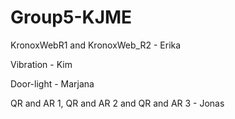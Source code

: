 # Group5-KJME

KronoxWebR1 and KronoxWeb_R2 - Erika

Vibration - Kim

Door-light - Marjana

QR and AR 1, QR and AR 2 and QR and AR 3 - Jonas
